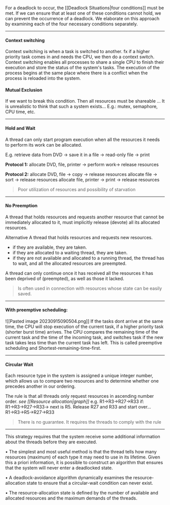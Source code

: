For a deadlock to occur, the [[Deadlock Situations|four conditions]] must be met.
If we can ensure that at least one of these conditions cannot hold, we can prevent the occurrence of a deadlock.
We elaborate on this approach by examining each of the four
necessary conditions separately.

***
#### Context switching
Context switching is when a task is switched to another. fx if a higher priority task comes in and needs the CPU, we then do a context switch.
Context switching enables all processes to share a single CPU to finish their execution and store the status of the system's tasks. The execution of the process begins at the same place where there is a conflict when the process is reloaded into the system.
#### Mutual Exclusion
If we want to break this condition. Then all resources must be
shareable …
It is unrealistic to think that such a system exists…
E.g.: mutex, semaphore, CPU time, etc.

***
#### Hold and Wait
A thread can only start program execution when all the resources it
needs to perform its work can be allocated.

E.g. retrieve data from DVD → save it in a file → read-only file → print

**Protocol 1:**
allocate DVD, file, printer → perform work→ release resources

**Protocol 2:**
allocate DVD, file → copy → release resources
allocate file → sort → release resources
allocate file, printer → print → release resources

>Poor utilization of resources and possibility of starvation
***
#### No Preemption
A thread that holds resources and requests another resource that cannot be immediately allocated to it, must implicitly release (devote) all its allocated resources.

Alternative
A thread that holds resources and requests new resources.
* if they are available, they are taken.
* if they are allocated to a waiting thread, they are taken.
* if they are not available and allocated to a running thread, the thread has to wait, and all the allocated resources are preempted.

A thread can only continue once it has received all the resources it has
been deprived of (preempted), as well as those it lacked.

>Is often used in connection with resources whose state can be easily saved.


***
#### With preemptive scheduling:
![[Pasted image 20230915090504.png]]
If the tasks dont arrive at the same time, the CPU will stop execution of the current task, if a higher priority task (shorter burst time) arrives. The CPU compares the remaining time of the current task and the time of the incoming task, and switches task if the new task takes less time than the current task has left. This is called preemptive scheduling and Shortest-remaining-time-first. 
***
#### Circular Wait
Each resource type in the system is assigned a unique integer number,
which allows us to compare two resources and to determine whether
one precedes another in our ordering.

The rule is that all threads only request resources in ascending number order.
*see [[Resource allocation|graph]]*
e.g.
R1→R3→R27→R33
if:
R1→R3→R27→R33→ next is R5. Release R27 and R33 and start over…
R1→R3→R5→R27→R33

>There is no guarantee. It requires the threads to comply with the rule

***
This strategy requires that the system receive some additional
information about the threads before they are executed.

• The simplest and most useful method is that the thread tells how
many resources (maximum) of each type it may need to use in its
lifetime. Given this a priori information, it is possible to construct
an algorithm that ensures that the system will never enter a
deadlocked state.

• A deadlock-avoidance algorithm dynamically examines the
resource-allocation state to ensure that a circular-wait condition
can never exist.

• The resource-allocation state is defined by the number of
available and allocated resources and the maximum demands of
the threads.